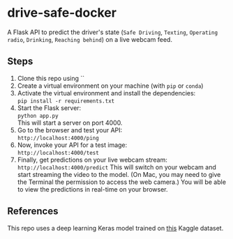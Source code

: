 # drive-safe-docker
A Flask API to predict the driver's state (`Safe Driving`, `Texting`, `Operating radio`, `Drinking`, `Reaching behind`) on a live webcam feed. 

## Steps
1. Clone this repo using ``
2. Create a virtual environment on your machine (with `pip` or `conda`)
3. Activate the virtual environment and install the dependencies: \
`pip install -r requirements.txt`
4. Start the Flask server: \
 `python app.py`\
This will start a server on port 4000.
5. Go to the browser and test your API: \
`http://localhost:4000/ping`
6. Now, invoke your API for a test image:\
`http://localhost:4000/test`
7. Finally, get predictions on your live webcam stream:
`http://localhost:4000/predict`
This will switch on your webcam and start streaming the video to the model.
(On Mac, you may need to give the Terminal the permission to access the web camera.)
You will be able to view the predictions in real-time on your browser.

## References
This repo uses a deep learning Keras model trained on [this](https://www.kaggle.com/c/state-farm-distracted-driver-detection/data) Kaggle dataset. 